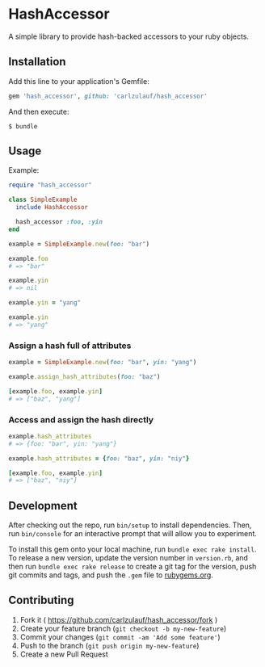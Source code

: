 # HashAccessor

A simple library to provide hash-backed accessors to your ruby objects.

## Installation

Add this line to your application's Gemfile:

```ruby
gem 'hash_accessor', github: 'carlzulauf/hash_accessor'
```

And then execute:

    $ bundle

## Usage

Example:

```ruby
require "hash_accessor"

class SimpleExample
  include HashAccessor

  hash_accessor :foo, :yin
end

example = SimpleExample.new(foo: "bar")

example.foo
# => "bar"

example.yin
# => nil

example.yin = "yang"

example.yin
# => "yang"
```

### Assign a hash full of attributes

```ruby
example = SimpleExample.new(foo: "bar", yin: "yang")

example.assign_hash_attributes(foo: "baz")

[example.foo, example.yin]
# => ["baz", "yang"]
```

### Access and assign the hash directly

```ruby
example.hash_attributes
# => {foo: "bar", yin: "yang"}

example.hash_attributes = {foo: "baz", yin: "niy"}

[example.foo, example.yin]
# => ["baz", "niy"]
```

## Development

After checking out the repo, run `bin/setup` to install dependencies. Then, run `bin/console` for an interactive prompt that will allow you to experiment.

To install this gem onto your local machine, run `bundle exec rake install`. To release a new version, update the version number in `version.rb`, and then run `bundle exec rake release` to create a git tag for the version, push git commits and tags, and push the `.gem` file to [rubygems.org](https://rubygems.org).

## Contributing

1. Fork it ( https://github.com/carlzulauf/hash_accessor/fork )
2. Create your feature branch (`git checkout -b my-new-feature`)
3. Commit your changes (`git commit -am 'Add some feature'`)
4. Push to the branch (`git push origin my-new-feature`)
5. Create a new Pull Request
